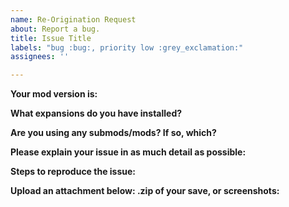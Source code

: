 ```yaml
---
name: Re-Origination Request
about: Report a bug.
title: Issue Title
labels: "bug :bug:, priority low :grey_exclamation:"
assignees: ''

---
```


<!--
**DO NOT REMOVE PRE-EXISTING LINES**
------------------------------------------------------------------------------------------------------------
-->
**Your mod version is:**

**What expansions do you have installed?**

**Are you using any submods/mods? If so, which?**

**Please explain your issue in as much detail as possible:**

**Steps to reproduce the issue:**

**Upload an attachment below: .zip of your save, or screenshots:**
